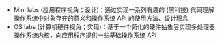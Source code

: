 - Mini labs (应用程序视角；设计)：通过实现一系列有趣的 (黑科技) 代码理解操作系统中对象存在的意义和操作系统 API 的使用方法、设计理念
- OS labs (计算机硬件视角；实现)：基于一个简化的硬件抽象层实现多处理器操作系统内核，向应用程序提供一些基础操作系统 API